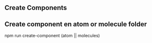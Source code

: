 ## Create Components
## Create component en atom or molecule folder
npm run create-component (atom || molecules) <ComponentName>

